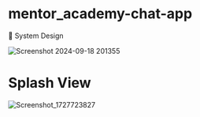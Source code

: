 # mentor_academy-chat-app

🎨 System Design

![Screenshot 2024-09-18 201355](https://github.com/user-attachments/assets/bf57c179-04f5-4463-8af7-337239b95a58)

# Splash View 
![Screenshot_1727723827](https://github.com/user-attachments/assets/8f16522f-e636-45e8-b117-fb75ff589cc2)


